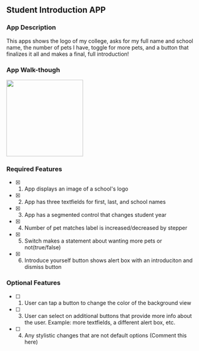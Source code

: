 
## Student Introduction APP

### App Description

This apps shows the logo of my college, asks for my full name and school name, the number of pets I have, toggle for more pets, and a button that finalizes it all and makes a final, full introduction!

### App Walk-though





<img src="https://i.imgur.com/OoXOfli.gif" width=200><br>





### Required Features

- [x] 1. App displays an image of a school's logo
- [x] 2. App has three textfields for first, last, and school names
- [x] 3. App has a segmented control that changes student year
- [x] 4. Number of pet matches label is increased/decreased by stepper
- [x] 5. Switch makes a statement about wanting more pets or not(true/false) 
- [x] 6. Introduce yourself button shows alert box with an introduciton and dismiss button

### Optional Features

- [ ] 1. User can tap a button to change the color of the background view
- [ ] 3. User can select on additional buttons that provide more info about the user. Example: more textfields, a different alert box, etc.
- [ ] 4. Any stylistic changes that are not default options (Comment this here)


